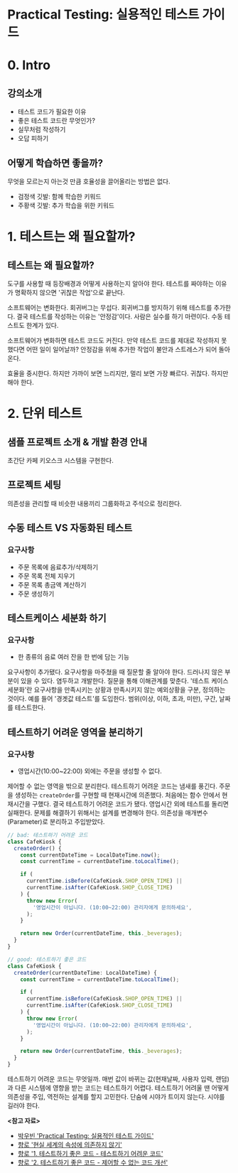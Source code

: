 # Practical Testing: 실용적인 테스트 가이드

# 0. Intro

## 강의소개

- 테스트 코드가 필요한 이유
- 좋은 테스트 코드란 무엇인가?
- 실무처럼 작성하기
- 오답 피하기

## 어떻게 학습하면 좋을까?

무엇을 모르는지 아는것 만큼 호율성을 끌어올리는 방법은 없다.

- 검정색 깃발: 함께 학습한 키워드
- 주황색 깃발: 추가 학습을 위한 키워드

# 1. 테스트는 왜 필요할까?

## 테스트는 왜 필요할까?

도구를 사용할 때 등장배경과 어떻게 사용하는지 알아야 한다. 테스트를 짜야하는 이유가 명확하지 않으면 '귀찮은 작업'으로 끝난다.

소프트웨어는 변화한다. 회귀버그는 무섭다. 회귀버그를 방지하기 위해 테스트를 추가한다. 결국 테스트를 작성하는 이유는 '안정감'이다.
사람은 실수를 하기 마련이다. 수동 테스트도 한계가 있다.

소프트웨어가 변화하면 테스트 코드도 커진다. 만약 테스트 코드를 제대로 작성하지 못했다면 어떤 일이 일어날까? 안정감을 위해 추가한 작업이
불안과 스트레스가 되어 돌아온다.

효율을 중시한다. 하지만 가까이 보면 느리지만, 멀리 보면 가장 빠르다. 귀찮다. 하지만 해야 한다.

# 2. 단위 테스트

## 샘플 프로젝트 소개 & 개발 환경 안내

초간단 카페 키오스크 시스템을 구현한다.

## 프로젝트 세팅

의존성을 관리할 때 비슷한 내용끼리 그룹화하고 주석으로 정리한다.

## 수동 테스트 VS 자동화된 테스트

### 요구사항

- 주문 목록에 음료추가/삭제하기
- 주문 목록 전체 지우기
- 주문 목록 총금액 계산하기
- 주문 생성하기

## 테스트케이스 세분화 하기

### 요구사항

- 한 종류의 음료 여러 잔을 한 번에 담는 기능

요구사항이 추가됐다. 요구사항을 마주쳤을 때 질문할 줄 알아야 한다. 드러나지 않은 부분이 있을 수 있다. 염두하고 개발한다. 질문을 통해 이해관계를 맞춘다.
'테스트 케이스 세분화'란 요구사항을 만족시키는 상황과 만족시키지 않는 예외상황을 구분, 정의하는 것이다. 예를 들어 '경곗값 테스트'를 도입한다. 범위(이상, 이하, 초과, 미만), 구간, 날짜를 테스트한다.

## 테스트하기 어려운 영역을 분리하기

### 요구사항

- 영업시간(10:00~22:00) 외에는 주문을 생성할 수 없다.

제어할 수 없는 영역을 밖으로 분리한다. 테스트하기 어려운 코드는 냄새를 풍긴다. 주문을 생성하는 `createOrder`를 구현할 때 현재시간에 의존했다. 처음에는 함수 안에서 현재시간을 구했다.
결국 테스트하기 어려운 코드가 됐다. 영업시간 외에 테스트를 돌리면 실패한다. 문제를 해결하기 위해서는 설계를 변경해야 한다. 의존성을 매개변수(Parameter)로 분리하고 주입받았다.

```typescript
// bad: 테스트하기 어려운 코드
class CafeKiosk {
  createOrder() {
    const currentDateTime = LocalDateTime.now();
    const currentTime = currentDateTime.toLocalTime();

    if (
      currentTime.isBefore(CafeKiosk.SHOP_OPEN_TIME) ||
      currentTime.isAfter(CafeKiosk.SHOP_CLOSE_TIME)
    ) {
      throw new Error(
        '영업시간이 아닙니다. (10:00~22:00) 관리자에게 문의하세요',
      );
    }

    return new Order(currentDateTime, this._beverages);
  }
}

// good: 테스트하기 좋은 코드
class CafeKiosk {
  createOrder(currentDateTime: LocalDateTime) {
    const currentTime = currentDateTime.toLocalTime();

    if (
      currentTime.isBefore(CafeKiosk.SHOP_OPEN_TIME) ||
      currentTime.isAfter(CafeKiosk.SHOP_CLOSE_TIME)
    ) {
      throw new Error(
        '영업시간이 아닙니다. (10:00~22:00) 관리자에게 문의하세요',
      );
    }

    return new Order(currentDateTime, this._beverages);
  }
}
```

테스트하기 어려운 코드는 무엇일까. 매번 값이 바뀌는 값(현재날짜, 사용자 입력, 랜덤)과 다른 시스템에 영향을 받는 코드는 테스트하기 어렵다. 테스트하기 어려울 땐 어떻게 의존성을 주입, 역전하는
설계를 할지 고민한다. 단숨에 시야가 트이지 않는다. 시야를 길러야 한다.

**<참고 자료>**

- [박우빈 'Practical Testing: 실용적인 테스트 가이드'](https://inf.run/YLRXA)
- [향로 '현실 세계의 속성에 의존하지 않기'](https://jojoldu.tistory.com/672)
- [향로 '1. 테스트하기 좋은 코드 - 테스트하기 어려운 코드'](https://jojoldu.tistory.com/674)
- [향로 '2. 테스트하기 좋은 코드 - 제어할 수 없는 코드 개선'](https://jojoldu.tistory.com/676)
